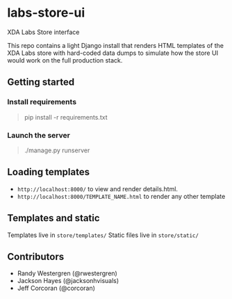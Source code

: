 # labs-store-ui
XDA Labs Store interface

This repo contains a light Django install that renders HTML templates of the XDA Labs store with hard-coded data dumps to simulate how the store UI would work on the full production stack.

## Getting started

### Install requirements
> pip install -r requirements.txt

### Launch the server
> ./manage.py runserver

## Loading templates
- `http://localhost:8000/` to view and render details.html.
- `http://localhost:8000/TEMPLATE_NAME.html` to render any other template

## Templates and static
Templates live in `store/templates/`
Static files live in `store/static/`

## Contributors
- Randy Westergren (@rwestergren)
- Jackson Hayes (@jacksonhvisuals)
- Jeff Corcoran (@corcoran)
